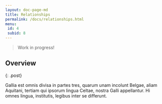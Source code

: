 ```yaml
---
layout: doc-page-md
title: Relationships
permalink: /docs/relationships.html
menu:
 id: 4
 subid: 8
---
```


> Work in progress!

## Overview
{: .post}

Gallia est omnis divisa in partes tres, quarum unam incolunt Belgae, aliam Aquitani, tertiam qui ipsorum lingua Celtae, nostra Galli appellantur. Hi omnes lingua, institutis, legibus inter se differunt.